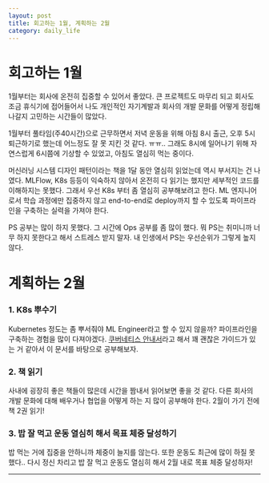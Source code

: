 ```yaml
---
layout: post
title: 회고하는 1월, 계획하는 2월
category: daily_life
---
```


# 회고하는 1월

1월부터는 회사에 온전히 집중할 수 있어서 좋았다. 큰 프로젝트도 마무리 되고 회사도 조금 휴식기에 접어들어서 나도 개인적인 자기계발과 회사의 개발 문화를 어떻게 정립해나갈지 고민하는 시간들이 많았다.

1월부터 풀타임(주40시간)으로 근무하면서 저녁 운동을 위해 아침 8시 출근, 오후 5시 퇴근하기로 했는데 어느정도 잘 못 지킨 것 같다. ㅠㅠ.. 그래도 8시에 일어나기 위해 자연스럽게 6시쯤에 기상할 수 있었고, 아침도 열심히 먹는 중이다.

머신러닝 시스템 디자인 패턴이라는 책을 1달 동안 열심히 읽었는데 역시 부서지는 건 나였다. MLFlow, K8s 등등이 익숙하지 않아서 온전히 다 읽기는 했지만 세부적인 코드를 이해하지는 못했다. 그래서 우선 K8s 부터 좀 열심히 공부해보려고 한다. ML 엔지니어로서 학습 과정에만 집중하지 않고 end-to-end로 deploy까지 할 수 있도록 파이프라인을 구축하는 실력을 가져야 한다.

PS 공부는 많이 하지 못했다. 그 시간에 Ops 공부를 좀 많이 했다. 뭐 PS는 취미니까 너무 하지 못한다고 해서 스트레스 받지 말자. 내 인생에서 PS는 우선순위가 그렇게 높지 않다.

# 계획하는 2월

### 1. K8s 뿌수기

Kubernetes 정도는 좀 뿌서줘야 ML Engineer라고 할 수 있지 않을까? 파이프라인을 구축하는 경험을 많이 다져야겠다. [쿠버네티스 안내서](https://subicura.com/k8s/guide/)라고 해서 꽤 괜찮은 가이드가 있는 거 같아서 이 문서를 바탕으로 공부해보자.

### 2. 책 읽기

사내에 굉장히 좋은 책들이 많은데 시간을 짬내서 읽어보면 좋을 것 같다. 다른 회사의 개발 문화에 대해 배우거나 협업을 어떻게 하는 지 많이 공부해야 한다. 2월이 가기 전에 책 2권 읽기!

### 3. 밥 잘 먹고 운동 열심히 해서 목표 체중 달성하기

밥 먹는 거에 집중을 안하니까 체중이 늘지를 않는다. 또한 운동도 최근에 많이 하질 못했다.. 다시 정신 차리고 밥 잘 먹고 운동도 열심히 해서 2월 내로 목표 체중 달성하자!

- - -